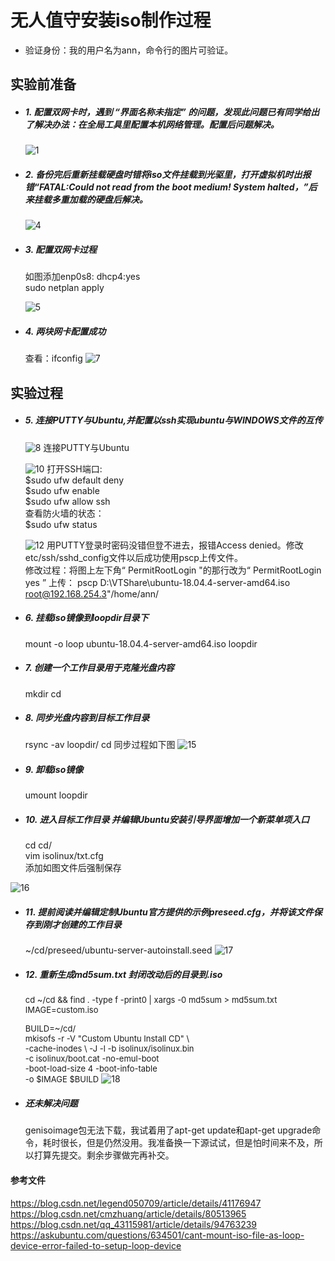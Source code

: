 # 无人值守安装iso制作过程
* 验证身份：我的用户名为ann，命令行的图片可验证。
## 实验前准备
* ##### 1.	配置双网卡时，遇到 “界面名称未指定” 的问题，发现此问题已有同学给出了解决办法：在全局工具里配置本机网络管理。配置后问题解决。
  
  ![1](./image/网卡设置.png)

* ##### 2. 备份完后重新挂载硬盘时错将iso文件挂载到光驱里，打开虚拟机时出报错“FATAL:Could not read from the boot medium! System halted，”后来挂载多重加载的硬盘后解决。
   ![4](./image/硬盘装载.png)

* ##### 3. 配置双网卡过程
  
   如图添加enp0s8:  dhcp4:yes  
   sudo netplan apply


   ![5](./image/网卡配置.png)
   

* ##### 4. 两块网卡配置成功
   查看：ifconfig
   ![7](./image/网卡页面.png)

## 实验过程
* ##### 5. 连接PUTTY与Ubuntu,并配置以ssh实现ubuntu与WINDOWS文件的互传

  ![8](./image/配置PUTTY.png)
   连接PUTTY与Ubuntu

  ![10](./image/配置SSH.png)
  打开SSH端口:    
  \$sudo ufw default deny  
  \$sudo ufw enable  
  \$sudo ufw allow ssh
  <br/>查看防火墙的状态：<br>   \$sudo ufw status

  
  ![12](./image/登录修改.png)
  用PUTTY登录时密码没错但登不进去，报错Access denied。修改etc/ssh/sshd_config文件以后成功使用pscp上传文件。  
  修改过程：将图上左下角“ PermitRootLogin "的那行改为“ PermitRootLogin yes ”
  上传：
  pscp D:\VTShare\ubuntu-18.04.4-server-amd64.iso root@192.168.254.3"/home/ann/  

* ##### 6. 挂载iso镜像到loopdir目录下  
  mount -o loop ubuntu-18.04.4-server-amd64.iso loopdir  
 
* ##### 7. 创建一个工作目录用于克隆光盘内容
  mkdir cd  

* ##### 8. 同步光盘内容到目标工作目录
  rsync -av loopdir/ cd
  同步过程如下图
  ![15](./image/内容同步.png)

* ##### 9.  卸载iso镜像
  umount loopdir
  
* ##### 10. 进入目标工作目录 并编辑Ubuntu安装引导界面增加一个新菜单项入口 
  cd cd/   
  vim isolinux/txt.cfg  
  添加如图文件后强制保存

![16](./image/增加入口.png)


* ##### 11. 提前阅读并编辑定制Ubuntu官方提供的示例preseed.cfg，并将该文件保存到刚才创建的工作目录  
  ~/cd/preseed/ubuntu-server-autoinstall.seed
  ![17](./image/传送文件.png)

* ##### 12. 重新生成md5sum.txt 封闭改动后的目录到.iso
  <font size=2>
  cd ~/cd && find . -type f -print0 | xargs -0 md5sum > md5sum.txt
  IMAGE=custom.iso  

  BUILD=~/cd/  
  mkisofs -r -V "Custom Ubuntu Install CD" \   
            -cache-inodes \ 
            -J -l -b isolinux/isolinux.bin \
            -c isolinux/boot.cat -no-emul-boot \
            -boot-load-size 4 -boot-info-table \
            -o \$IMAGE \$BUILD</font>
  ![18](./image/封闭.png)
* ##### 还未解决问题
  genisoimage包无法下载，我试着用了apt-get update和apt-get upgrade命令，耗时很长，但是仍然没用。我准备换一下源试试，但是怕时间来不及，所以打算先提交。剩余步骤做完再补交。

#### 参考文件
https://blog.csdn.net/legend050709/article/details/41176947
https://blog.csdn.net/cmzhuang/article/details/80513965
https://blog.csdn.net/qq_43115981/article/details/94763239
https://askubuntu.com/questions/634501/cant-mount-iso-file-as-loop-device-error-failed-to-setup-loop-device
